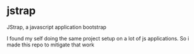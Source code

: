 jstrap
======

JStrap, a javascript application bootstrap

I found my self doing the same project setup on a lot of js applications. 
So i made this repo to mitigate that work
